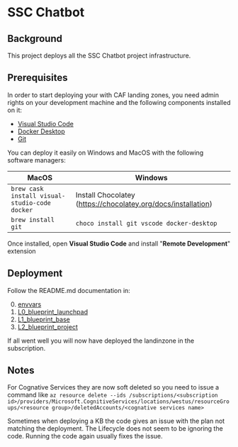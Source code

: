 # SSC Chatbot

## Background

This project deploys all the SSC Chatbot project infrastructure.

## Prerequisites

In order to start deploying your with CAF landing zones, you need admin rights on your development machine and the following components installed on it:

- [Visual Studio Code](https://code.visualstudio.com/)
- [Docker Desktop](https://www.docker.com/products/docker-desktop)
- [Git](https://git-scm.com/)

You can deploy it easily on Windows and MacOS with the following software managers:

| MacOS                                              | Windows                                                       |
| -------------------------------------------------- | ------------------------------------------------------------- |
| ```brew cask install visual-studio-code docker ``` | Install Chocolatey (https://chocolatey.org/docs/installation) |
| ```brew install git ```                            | ```choco install git vscode docker-desktop ```                |

Once installed, open **Visual Studio Code** and install "**Remote Development**" extension

## Deployment

Follow the README.md documentation in:

0. [envvars](./envvars/README.md)
1. [L0_blueprint_launchpad](./L0_blueprint_launchpad/README.md)
2. [L1_blueprint_base](./L1_blueprint_base/README.md)
3. [L2_blueprint_project](./L2_blueprint_project/README.md)

If all went well you will now have deployed the landinzone in the subscription.

## Notes
For Cognative Services they are now soft deleted so you need to issue a command like ```az resource delete --ids /subscriptions/<subscription id>/providers/Microsoft.CognitiveServices/locations/westus/resourceGroups/<resource group>/deletedAccounts/<cognative services name>```

Sometimes when deploying a KB the code gives an issue with the plan not matching the deployment.  The Lifecycle does not seem to be ignoring the code.  Running the code again usually fixes the issue.